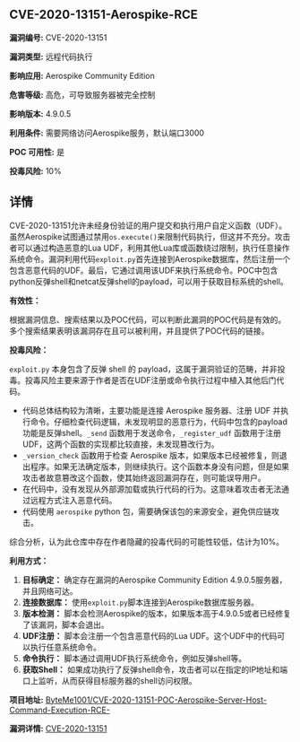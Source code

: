 ## CVE-2020-13151-Aerospike-RCE

**漏洞编号:** CVE-2020-13151

**漏洞类型:** 远程代码执行

**影响应用:** Aerospike Community Edition

**危害等级:** 高危，可导致服务器被完全控制

**影响版本:** 4.9.0.5

**利用条件:** 需要网络访问Aerospike服务，默认端口3000

**POC 可用性:** 是

**投毒风险:** 10%

## 详情

CVE-2020-13151允许未经身份验证的用户提交和执行用户自定义函数（UDF）。虽然Aerospike试图通过禁用`os.execute()`来限制代码执行，但这并不充分。攻击者可以通过构造恶意的Lua UDF，利用其他Lua库或函数绕过限制，执行任意操作系统命令。漏洞利用代码`exploit.py`首先连接到Aerospike数据库，然后注册一个包含恶意代码的UDF。最后，它通过调用该UDF来执行系统命令。POC中包含python反弹shell和netcat反弹shell的payload，可以用于获取目标系统的shell。

**有效性：**

根据漏洞信息、搜索结果以及POC代码，可以判断此漏洞的POC代码是有效的。多个搜索结果表明该漏洞存在且可以被利用，并且提供了POC代码的链接。

**投毒风险：**

`exploit.py` 本身包含了反弹 shell 的 payload，这属于漏洞验证的范畴，并非投毒。投毒风险主要来源于作者是否在UDF注册或命令执行过程中植入其他后门代码。

*   代码总体结构较为清晰，主要功能是连接 Aerospike 服务器、注册 UDF 并执行命令。仔细检查代码逻辑，未发现明显的恶意行为，代码中包含的payload功能是反弹shell。`_send` 函数用于发送命令，`_register_udf` 函数用于注册 UDF，这两个函数的实现都比较直接，未发现篡改行为。
*  `_version_check` 函数用于检查 Aerospike 版本，如果版本已经被修复，则退出程序。如果无法确定版本，则继续执行。这个函数本身没有问题，但是如果攻击者故意篡改这个函数，使其始终返回漏洞存在，则可能误导用户。
*   在代码中，没有发现从外部源加载或执行代码的行为。这意味着攻击者无法通过远程方式注入恶意代码。
*   代码使用 `aerospike` python 包，需要确保该包的来源安全，避免供应链攻击。

综合分析，认为此仓库中存在作者隐藏的投毒代码的可能性较低，估计为10%。

**利用方式：**

1.  **目标确定：** 确定存在漏洞的Aerospike Community Edition 4.9.0.5服务器，并且网络可达。
2.  **连接数据库：** 使用`exploit.py`脚本连接到Aerospike数据库服务器。
3.  **版本检测：** 脚本会检测Aerospike的版本，如果版本高于4.9.0.5或者已经修复了该漏洞，脚本会退出。
4.  **UDF注册：** 脚本会注册一个包含恶意代码的Lua UDF。这个UDF中的代码可以执行任意系统命令。
5.  **命令执行：** 脚本通过调用UDF执行系统命令，例如反弹shell等。
6.  **获取Shell：** 如果成功执行了反弹shell命令，攻击者可以在指定的IP地址和端口上监听，从而获得目标服务器的shell访问权限。

**项目地址:** [ByteMe1001/CVE-2020-13151-POC-Aerospike-Server-Host-Command-Execution-RCE-](https://github.com/ByteMe1001/CVE-2020-13151-POC-Aerospike-Server-Host-Command-Execution-RCE-)

**漏洞详情:** [CVE-2020-13151](https://nvd.nist.gov/vuln/detail/CVE-2020-13151)